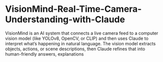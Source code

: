 # VisionMind-Real-Time-Camera-Understanding-with-Claude
VisionMind is an AI system that connects a live camera feed to a computer vision model (like YOLOv8, OpenCV, or CLIP) and then uses Claude to interpret what’s happening in natural language. The vision model extracts objects, actions, or scene descriptions, then Claude refines that into human-friendly answers, explanations
